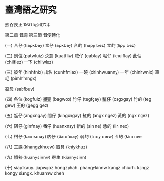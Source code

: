 # 臺灣語之研究

熊谷良正 1931 昭和六年

第二章 音調 第三節 音便轉化

(一)
合仔 (hapxbay) 盒仔 (apxbay)
合的 (happ bez) 立的 (lipp bez)

(二)
別位 (patwluiz) 決意 (kuatfliw)
賊仔 (calxlay) 堀仔 (khulflay)
此個 (chilflez) 一下 (chilwlez)

(三)
彼年 (hinhfnix) 出名 (cunhfmiax)
一碗 (chinhwuanny) 一年 (chinhwnix)
筆毛 (pimhfmngx)

虱母 (sabfbuy)

(四)
各位 (kogfuiz) 墨壺 (bagwox)
竹仔 (tegfgay) 鑿仔 (cagxgay)
竹的 (teg gew) 玉的 (gegg gez)

(五)
尪仔 (angxngay) 間仔 (kingxngay)
紅的 (angx ngez) 黃的 (ngx ngez)

(六)
囝仔 (ginfnay) 番仔 (huanxnay)
新的 (sin ne) 恁的 (lin nex)

(七)
柑仔 (kamxmay) 店仔 (tiamfmay)
弱的 (lamy mew) 金的 (kim me)

(八)
工課 (khangzkhuew) 器具 (khiykhuz)

(九)
慣勢 (kuanysinnw) 寄生 (kiannysinn)

(十)
siapfkauy. jiapwgoz
hongzphah. phangykinnw
kangz chiurh. kangz kongy
siangx. khuannw cheh
